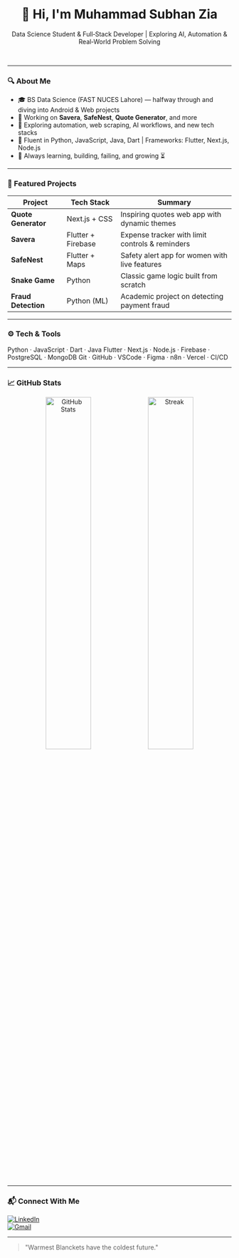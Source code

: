 <br>
<h1 align="center">👋 Hi, I'm Muhammad Subhan Zia</h1>
<p align="center">Data Science Student & Full‑Stack Developer | Exploring AI, Automation & Real‑World Problem Solving</p>
<br>

---

### 🔍 About Me
- 🎓 BS Data Science (FAST NUCES Lahore) — halfway through and diving into Android & Web projects  
- 📱 Working on **Savera**, **SafeNest**, **Quote Generator**, and more    
- 🤖 Exploring automation, web scraping, AI workflows, and new tech stacks  
- 💬 Fluent in Python, JavaScript, Java, Dart | Frameworks: Flutter, Next.js, Node.js  
- 🌱 Always learning, building, failing, and growing ⏳  

---

### 💼 Featured Projects
| Project | Tech Stack | Summary |
|--------|------------|---------|
| **Quote Generator** | Next.js + CSS | Inspiring quotes web app with dynamic themes |
| **Savera** | Flutter + Firebase | Expense tracker with limit controls & reminders |
| **SafeNest** | Flutter + Maps | Safety alert app for women with live features |
| **Snake Game** | Python | Classic game logic built from scratch |
| **Fraud Detection** | Python (ML) | Academic project on detecting payment fraud |

---

### ⚙️ Tech & Tools
Python · JavaScript · Dart · Java
Flutter · Next.js · Node.js · Firebase · PostgreSQL · MongoDB
Git · GitHub · VSCode · Figma · n8n · Vercel · CI/CD


---

### 📈 GitHub Stats
<p align="center">
  <img src="https://github-readme-stats.vercel.app/api?username=MuhammadSubhanZia&show_icons=true&theme=tokyonight" width="45%" alt="GitHub Stats"/>
  <img src="https://github-readme-streak-stats.herokuapp.com/?user=MuhammadSubhanZia&theme=tokyonight" width="45%" alt="Streak"/>
</p>

---

### 📬 Connect With Me
[![LinkedIn](https://img.shields.io/badge/LinkedIn-Profile-blue?logo=linkedin&style=for-the-badge)](https://www.linkedin.com/in/hafizmuhammadsubhanzia)  
[![Gmail](https://img.shields.io/badge/Gmail-Email-red?logo=gmail&style=for-the-badge)](mailto:subhanzia051@gmail.com)

---

> "Warmest Blanckets have the coldest future."


